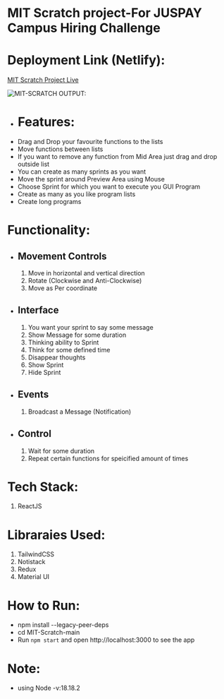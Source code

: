 # MIT Scratch project-For JUSPAY Campus Hiring Challenge 

# Deployment Link (Netlify):
[MIT Scratch Project Live](https://mit-scratchproject.netlify.app/)

![MIT-SCRATCH OUTPUT:](https://github.com/user-attachments/assets/83300ca3-bab0-4857-82bc-ad834422036e)

* # Features:
- Drag and Drop your favourite functions to the lists
- Move functions between lists
- If you want to remove any function from Mid Area just drag and drop outside list
- You can create as many sprints as you want
- Move the sprint around Preview Area using Mouse
- Choose Sprint for which you want to execute you GUI Program
- Create as many as you like program lists
- Create long programs

# Functionality:

* ## Movement Controls
  1. Move in horizontal and vertical direction
  2. Rotate (Clockwise and Anti-Clockwise)
  3. Move as Per coordinate

* ## Interface
  1. You want your sprint to say some message
  2. Show Message for some duration
  3. Thinking ability to Sprint
  4. Think for some defined time
  5. Disappear thoughts
  6. Show Sprint
  7.  Hide Sprint
 
* ## Events
  1. Broadcast a Message (Notification)
  
* ## Control
  1. Wait for some duration
  2. Repeat certain functions for speicified amount of times

# Tech Stack:
1. ReactJS

# Libraraies Used:
1. TailwindCSS
2. Notistack
3. Redux
4. Material UI
   
# How to Run:
- npm install --legacy-peer-deps
- cd MIT-Scratch-main
- Run `npm start` and open http://localhost:3000 to see the app

# Note:
- using Node -v:18.18.2
